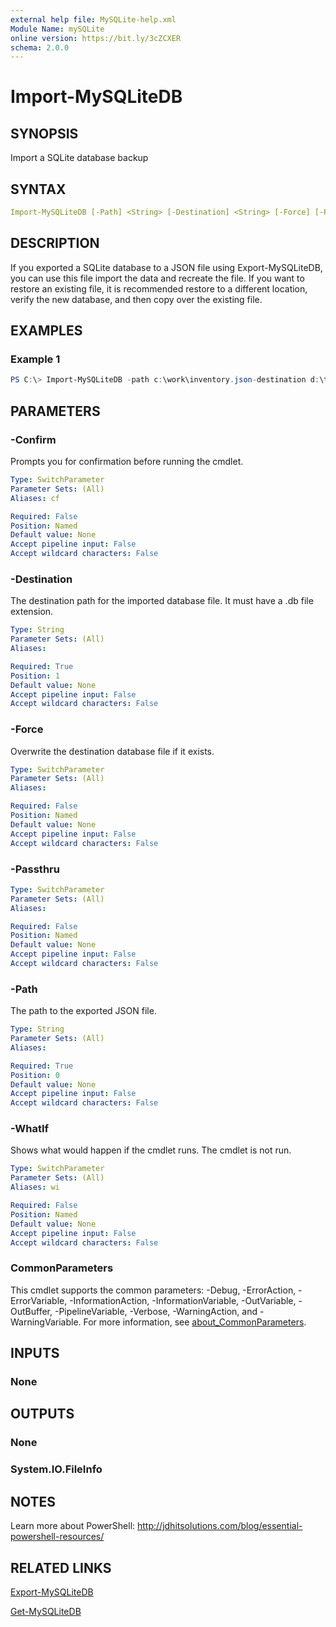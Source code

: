 ```yaml
---
external help file: MySQLite-help.xml
Module Name: mySQLite
online version: https://bit.ly/3cZCXER
schema: 2.0.0
---
```


# Import-MySQLiteDB

## SYNOPSIS

Import a SQLite database backup

## SYNTAX

```yaml
Import-MySQLiteDB [-Path] <String> [-Destination] <String> [-Force] [-Passthru] [-WhatIf] [-Confirm] [<CommonParameters>]
```

## DESCRIPTION

If you exported a SQLite database to a JSON file using Export-MySQLiteDB, you can use this file import the data and recreate the file. If you want to restore an existing file, it is recommended restore to a different location, verify the new database, and then copy over the existing file.

## EXAMPLES

### Example 1

```powershell
PS C:\> Import-MySQLiteDB -path c:\work\inventory.json-destination d:\temp\inventory.db.
```


## PARAMETERS

### -Confirm

Prompts you for confirmation before running the cmdlet.

```yaml
Type: SwitchParameter
Parameter Sets: (All)
Aliases: cf

Required: False
Position: Named
Default value: None
Accept pipeline input: False
Accept wildcard characters: False
```

### -Destination

The destination path for the imported database file. It must have a .db file extension.

```yaml
Type: String
Parameter Sets: (All)
Aliases:

Required: True
Position: 1
Default value: None
Accept pipeline input: False
Accept wildcard characters: False
```

### -Force

Overwrite the destination database file if it exists.

```yaml
Type: SwitchParameter
Parameter Sets: (All)
Aliases:

Required: False
Position: Named
Default value: None
Accept pipeline input: False
Accept wildcard characters: False
```

### -Passthru

```yaml
Type: SwitchParameter
Parameter Sets: (All)
Aliases:

Required: False
Position: Named
Default value: None
Accept pipeline input: False
Accept wildcard characters: False
```

### -Path

The path to the exported JSON file.

```yaml
Type: String
Parameter Sets: (All)
Aliases:

Required: True
Position: 0
Default value: None
Accept pipeline input: False
Accept wildcard characters: False
```

### -WhatIf

Shows what would happen if the cmdlet runs.
The cmdlet is not run.

```yaml
Type: SwitchParameter
Parameter Sets: (All)
Aliases: wi

Required: False
Position: Named
Default value: None
Accept pipeline input: False
Accept wildcard characters: False
```

### CommonParameters

This cmdlet supports the common parameters: -Debug, -ErrorAction, -ErrorVariable, -InformationAction, -InformationVariable, -OutVariable, -OutBuffer, -PipelineVariable, -Verbose, -WarningAction, and -WarningVariable. For more information, see [about_CommonParameters](http://go.microsoft.com/fwlink/?LinkID=113216).

## INPUTS

### None

## OUTPUTS

### None

### System.IO.FileInfo

## NOTES

Learn more about PowerShell: http://jdhitsolutions.com/blog/essential-powershell-resources/

## RELATED LINKS

[Export-MySQLiteDB](Export-MySQLiteDB.md)

[Get-MySQLiteDB](Get-MySQLiteDB.md)
